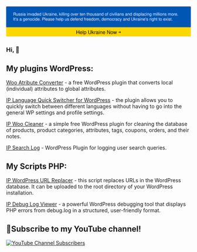 [![Stand With Ukraine](https://raw.githubusercontent.com/vshymanskyy/StandWithUkraine/main/banner2-direct.svg)](https://stand-with-ukraine.pp.ua)

### Hi, 👋

## My plugins WordPress:

[Woo Atribute Converter](https://github.com/pekarskyi/woo-attribute-converter) - a free WordPress plugin that converts local (individual) attributes to global attributes.

[IP Language Quick Switcher for WordPress](https://github.com/pekarskyi/language-quick-switcher-for-wordpress) - the plugin allows you to quickly switch between different languages without having to go into the general WP settings and profile settings.

[IP Woo Cleaner](https://github.com/pekarskyi/woo-cleaner) - a simple free WordPress plugin for cleaning the database of products, product categories, attributes, tags, coupons, orders, and their notes.

[IP Search Log](https://github.com/pekarskyi/ip-search-log) - WordPress Plugin for logging user search queries.

## My Scripts PHP:

[IP WordPress URL Replacer](https://github.com/pekarskyi/wordpress-url-replacer) - this script replaces URLs in the WordPress database. It can be uploaded to the root directory of your WordPress installation.

[IP Debug Log Viewer](https://github.com/pekarskyi/ip-debug-log-viewer) - a powerful WordPress debugging tool that displays PHP errors from debug.log in a structured, user-friendly format.

## 👨Subscribe to my YouTube channel!

[![YouTube Channel Subscribers](https://img.shields.io/youtube/channel/subscribers/UC9ZEeT6WrGupgza9KXpazyA)](https://www.youtube.com/@inwebpress/videos)


